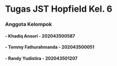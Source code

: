 # Tugas JST Hopfield Kel. 6

### Anggota Kelompok
#### - Khadiq Ansori - 202043500587
#### - Tommy Fathurahmanda - 202043500051
#### - Randy Yudistira - 202043501207